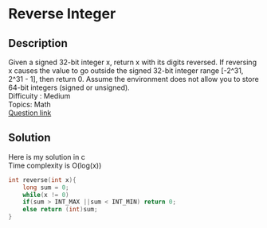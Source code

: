 # Reverse Integer
## Description
Given a signed 32-bit integer x, return x with its digits reversed. If reversing x causes the value to go outside the signed 32-bit integer range \[-2^31, 2^31 - 1], then return 0.
Assume the environment does not allow you to store 64-bit integers (signed or unsigned).
<br>Difficuity : Medium
<br>Topics: Math
<br>[Question link](https://leetcode.com/problems/reverse-integer/description/?envType=problem-list-v2&envId=math)
## Solution
Here is my solution in c
<br>Time complexity is O(log(x))
```C
int reverse(int x){
    long sum = 0;
    while(x != 0)
    if(sum > INT_MAX ||sum < INT_MIN) return 0;
    else return (int)sum; 
}
```
